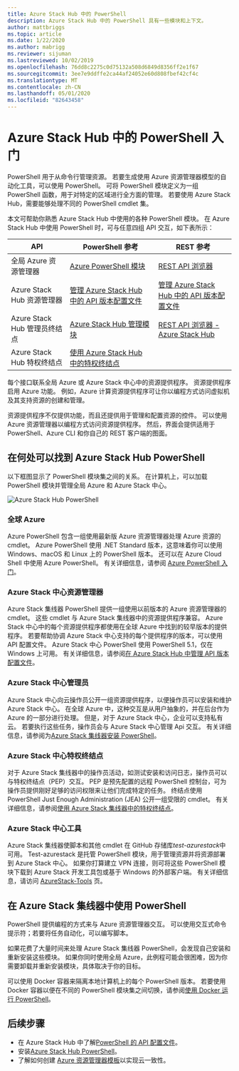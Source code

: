 ```yaml
---
title: Azure Stack Hub 中的 PowerShell
description: Azure Stack Hub 中的 PowerShell 具有一些模块和上下文。
author: mattbriggs
ms.topic: article
ms.date: 1/22/2020
ms.author: mabrigg
ms.reviewer: sijuman
ms.lastreviewed: 10/02/2019
ms.openlocfilehash: 76dd8c2275c0d75132a508d6849d8356ff2e1f67
ms.sourcegitcommit: 3ee7e9ddffe2ca44af24052e60d808fbef42cf4c
ms.translationtype: MT
ms.contentlocale: zh-CN
ms.lasthandoff: 05/01/2020
ms.locfileid: "82643458"
---
```

# <a name="get-started-with-powershell-in-azure-stack-hub"></a>Azure Stack Hub 中的 PowerShell 入门

PowerShell 用于从命令行管理资源。 若要生成使用 Azure 资源管理器模型的自动化工具，可以使用 PowerShell。 可将 PowerShell 模块定义为一组 PowerShell 函数，用于对特定的区域进行全方面的管理。 若要使用 Azure Stack Hub，需要能够处理不同的 PowerShell cmdlet 集。

本文可帮助你熟悉 Azure Stack Hub 中使用的各种 PowerShell 模块。 在 Azure Stack Hub 中使用 PowerShell 时，可与任意四组 API 交互，如下表所示：

| API | PowerShell 参考 | REST 参考 |
| --- | --- | --- |
| 全局 Azure 资源管理器 | [Azure PowerShell 模块](https://github.com/Azure/azure-powershell/blob/master/documentation/azure-powershell-modules.md) | [REST API 浏览器](https://docs.microsoft.com/rest/api/) |
| Azure Stack Hub 资源管理器 | [管理 Azure Stack Hub 中的 API 版本配置文件](azure-stack-version-profiles.md) | [管理 Azure Stack Hub 中的 API 版本配置文件](azure-stack-version-profiles.md) |
| Azure Stack Hub 管理员终结点 | [Azure Stack Hub 管理模块](https://docs.microsoft.com/powershell/azure/azure-stack/overview) | [REST API 浏览器 - Azure Stack Hub](https://docs.microsoft.com/rest/api/?term=Azure%20Azure%20Stack%20Admin) |
| Azure Stack Hub 特权终结点 | [使用 Azure Stack Hub 中的特权终结点](../operator/azure-stack-privileged-endpoint.md) | |

每个接口联系全局 Azure 或 Azure Stack 中心中的资源提供程序。 资源提供程序启用 Azure 功能。 例如，Azure 计算资源提供程序可让你以编程方式访问虚拟机及其支持资源的创建和管理。

资源提供程序不仅提供功能，而且还提供用于管理和配置资源的控件。 可以使用 Azure 资源管理器以编程方式访问资源提供程序。 然后，界面会提供适用于 PowerShell、Azure CLI 和你自己的 REST 客户端的图面。

## <a name="where-to-find-azure-stack-hub-powershell"></a>在何处可以找到 Azure Stack Hub PowerShell

以下框图显示了 PowerShell 模块集之间的关系。 在计算机上，可以加载 PowerShell 模块并管理全局 Azure 和 Azure Stack 中心。

![Azure Stack Hub PowerShell](media/azure-stack-powershell-overview/azure-stack-powerShell.svg)

### <a name="global-azure"></a>全球 Azure

Azure PowerShell 包含一组使用最新版 Azure 资源管理器处理 Azure 资源的 cmdlet。 Azure PowerShell 使用 .NET Standard 版本，这意味着你可以使用 Windows、macOS 和 Linux 上的 PowerShell 版本。 还可以在 Azure Cloud Shell 中使用 Azure PowerShell。 有关详细信息，请参阅 [Azure PowerShell 入门](https://docs.microsoft.com/powershell/azure/get-started-azureps)。

### <a name="azure-stack-hub-resource-manager"></a>Azure Stack 中心资源管理器

Azure Stack 集线器 PowerShell 提供一组使用以前版本的 Azure 资源管理器的 cmdlet。 这些 cmdlet 与 Azure Stack 集线器中的资源提供程序兼容。 Azure Stack 中心中的每个资源提供程序都使用在全球 Azure 中找到的较早版本的提供程序。 若要帮助协调 Azure Stack 中心支持的每个提供程序的版本，可以使用 API 配置文件。 Azure Stack 中心 PowerShell 使用 PowerShell 5.1，仅在 Windows 上可用。 有关详细信息，请参阅[在 Azure Stack Hub 中管理 API 版本配置文件](azure-stack-version-profiles.md)。

### <a name="azure-stack-hub-administrator"></a>Azure Stack 中心管理员

Azure Stack 中心向云操作员公开一组资源提供程序，以便操作员可以安装和维护 Azure Stack 中心。 在全球 Azure 中，这种交互是从用户抽象的，并在后台作为 Azure 的一部分进行处理。 但是，对于 Azure Stack 中心，企业可以支持私有云。 若要执行这些任务，操作员会与 Azure Stack 中心管理 Api 交互。 有关详细信息，请参阅为[Azure Stack 集线器安装 PowerShell](../operator/azure-stack-powershell-install.md)。

### <a name="azure-stack-hub-privileged-endpoint"></a>Azure Stack 中心特权终结点

对于 Azure Stack 集线器中的操作员活动，如测试安装和访问日志，操作员可以与特权终结点（PEP）交互。 PEP 是预先配置的远程 PowerShell 控制台，可为操作员提供刚好足够的访问权限来让他们完成特定的任务。 终结点使用 PowerShell Just Enough Administration (JEA) 公开一组受限的 cmdlet。 有关详细信息，请参阅[使用 Azure Stack 集线器中的特权终结点](../operator/azure-stack-privileged-endpoint.md)。

### <a name="azure-stack-hub-tools"></a>Azure Stack 中心工具

Azure Stack 集线器使脚本和其他 cmdlet 在 GitHub 存储库*test-azurestack*中可用。 Test-azurestack 是托管 PowerShell 模块，用于管理资源并将资源部署到 Azure Stack 中心。 如果你打算建立 VPN 连接，则可将这些 PowerShell 模块下载到 Azure Stack 开发工具包或基于 Windows 的外部客户端。 有关详细信息，请访问 [AzureStack-Tools](https://github.com/Azure/AzureStack-Tools) 页。

## <a name="work-with-powershell-in-azure-stack-hub"></a>在 Azure Stack 集线器中使用 PowerShell

PowerShell 提供编程的方式来与 Azure 资源管理器交互。 可以使用交互式命令提示符；若要将任务自动化，可以编写脚本。

如果花费了大量时间来处理 Azure Stack 集线器 PowerShell，会发现自己安装和重新安装这些模块。 如果你同时使用全局 Azure，此例程可能会很困难，因为你需要卸载并重新安装模块，具体取决于你的目标。 

可以使用 Docker 容器来隔离本地计算机上的每个 PowerShell 版本。 若要使用 Docker 容器以便在不同的 PowerShell 模块集之间切换，请参阅[使用 Docker 运行 PowerShell](azure-stack-powershell-user-docker.md)。


## <a name="next-steps"></a>后续步骤

- 在 Azure Stack Hub 中了解[PowerShell 的 API 配置文件](azure-stack-version-profiles.md)。
- 安装[Azure Stack Hub PowerShell](../operator/azure-stack-powershell-install.md)。
- 了解如何创建 [Azure 资源管理器模板](azure-stack-develop-templates.md)以实现云一致性。
